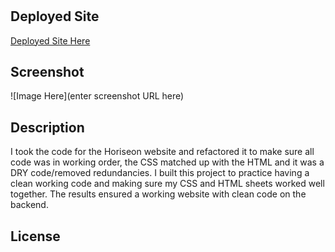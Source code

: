 # <Horiseon-Code-Refactor>

## Deployed Site 

[Deployed Site Here](https://ereneedolan.github.io/Horiseon_Refactor/)

## Screenshot

![Image Here](enter screenshot URL here)

## Description

I took the code for the Horiseon website and refactored it to make sure all code was in working order, the CSS matched up with the HTML and it was a DRY code/removed redundancies.
I built this project to practice having a clean working code and making sure my CSS and HTML sheets worked well together. The results ensured a working website with clean code on the backend.

## License
